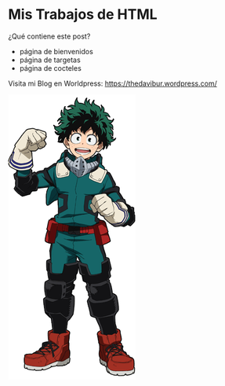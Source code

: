 # Mis Trabajos de HTML

¿Qué contiene este post?
- página de bienvenidos
- página de targetas
- página de cocteles

Visita mi Blog en Worldpress:
https://thedavibur.wordpress.com/


![ups!](/imaxes/Izuku.png)
